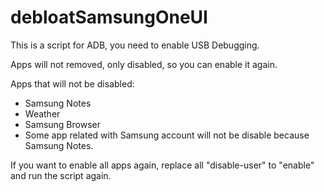 # debloatSamsungOneUI
This is a script for ADB, you need to enable USB Debugging.

Apps will not removed, only disabled, so you can enable it again.

Apps that will not be disabled:
- Samsung Notes
- Weather
- Samsung Browser
- Some app related with Samsung account will not be disable because Samsung Notes.

If you want to enable all apps again, replace all "disable-user" to "enable" and run the script again.

